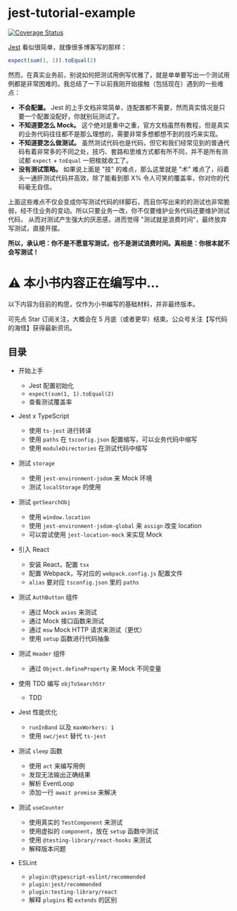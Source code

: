 # jest-tutorial-example

[![Coverage Status](https://coveralls.io/repos/github/haixiangyan/jest-tutorial-example/badge.svg?branch=main)](https://coveralls.io/github/haixiangyan/jest-tutorial?branch=main)

[Jest](https://jestjs.io/) 看似很简单，就像很多博客写的那样：

```js
expect(sum(1, 1)).toEqual(2)
```

然而，在真实业务前，别说如何把测试用例写优雅了，就是单单要写出一个测试用例都是非常困难的。我总结了一下以前我刚开始接触（包括现在）遇到的一些难点：
* **不会配置。** Jest 的上手文档非常简单，连配置都不需要，然而真实情况是只要一个配置没配好，你就别玩测试了。
* **不知道要怎么 Mock。** 这个绝对是重中之重，官方文档虽然有教程，但是真实的业务代码往往都不是那么理想的，需要非常多想都想不到的技巧来实现。
* **不知道要怎么做测试。** 虽然测试代码也是代码，但它和我们经常见到的普通代码有着非常多的不同之处，技巧、套路和思维方式都有所不同，并不是所有测试都 `expect` + `toEqual` 一把梭就收工了。
* **没有测试策略。** 如果说上面是 "技" 的难点，那么这里就是 "术" 难点了，闷着头一通肝测试代码并高效，除了能看到那 X% 令人可笑的覆盖率，你对你的代码毫无自信。
 
上面这些难点不仅会变成你写测试代码的绊脚石，而且你写出来的的测试也非常脆弱，经不住业务的变动。所以只要业务一改，你不仅要维护业务代码还要维护测试代码，
从而对测试产生强大的厌恶感，进而觉得 "测试就是浪费时间"，最终放弃写测试，直接开摆。

**所以，承认吧：你不是不愿意写测试，也不是测试浪费时间。真相是：你根本就不会写测试！**

# ⚠️ 本小书内容正在编写中...

以下内容为目前的构思，仅作为小书编写的基础材料，并非最终版本。

可先点 Star 订阅关注，大概会在 5 月底（或者更早）结束。公众号关注【写代码的海怪】获得最新资讯。

## 目录

* 开始上手
  * Jest 配置初始化
  * `expect(sum(1, 1).toEqual(2)`
  * 查看测试覆盖率

* Jest x TypeScript
  * 使用 `ts-jest` 进行转译
  * 使用 `paths` 在 `tsconfig.json` 配置缩写，可以业务代码中缩写
  * 使用 `moduleDirectories` 在测试代码中缩写
 
* 测试 `storage`
  * 使用 `jest-environment-jsdom` 来 Mock 环境
  * 测试 `localStorage` 的使用
 
* 测试 `getSearchObj`
  * 使用 `window.location`
  * 使用 `jest-environment-jsdom-global` 来 `assign` 改变 location
  * 可以尝试使用 `jest-location-mock` 来实现 Mock
 
* 引入 React
  * 安装 React，配置 `tsx`
  * 配置 Webpack，写对应的 `webpack.config.js` 配置文件
  * `alias` 要对应 `tsconfig.json` 里的 `paths`
 
* 测试 `AuthButton` 组件
  * 通过 Mock `axios` 来测试
  * 通过 Mock 接口函数来测试
  * 通过 `msw` Mock HTTP 请求来测试（更优）
  * 使用 `setup` 函数进行代码抽象
 
* 测试 `Header` 组件
  * 通过 `Object.defineProperty` 来 Mock 不同变量

* 使用 TDD 编写 `objToSearchStr`
  * TDD

* Jest 性能优化
  * `runInBand` 以及 `maxWorkers: 1`
  * 使用 `swc/jest` 替代 `ts-jest`

* 测试 `sleep` 函数
  * 使用 `act` 来编写用例
  * 发现无法输出正确结果
  * 解析 EventLoop
  * 添加一行 `await promise` 来解决

* 测试 `useCounter`
  * 使用真实的 `TestComponent` 来测试
  * 使用虚拟的 `component`，放在 `setup` 函数中测试
  * 使用 `@testing-library/react-hooks` 来测试
  * 解释版本问题

* ESLint
  * `plugin:@typescript-eslint/recommended`
  * `plugin:jest/recommended`
  * `plugin:testing-library/react`
  * 解释 `plugins` 和 `extends` 的区别
